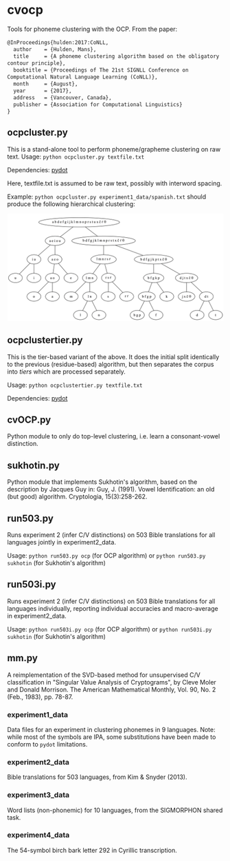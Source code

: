 # cvocp

Tools for phoneme clustering with the OCP. From the paper:
```
@InProceedings{hulden:2017:CoNLL,
  author    = {Hulden, Mans},
  title     = {A phoneme clustering algorithm based on the obligatory contour principle},
  booktitle = {Proceedings of The 21st SIGNLL Conference on Computational Natural Language Learning (CoNLL)},
  month     = {August},
  year      = {2017},
  address   = {Vancouver, Canada},
  publisher = {Association for Computational Linguistics}
}
```

## ocpcluster.py

This is a stand-alone tool to perform phoneme/grapheme clustering on raw text.
Usage: `python ocpcluster.py textfile.txt`

Dependencies: [pydot](https://pypi.python.org/pypi/pydot/1.2.2)

Here, textfile.txt is assumed to be raw text, possibly with interword spacing.

Example: `python ocpcluster.py experiment1_data/spanish.txt` should produce the following hierarchical clustering:

![alt text](https://github.com/cvocp/cvocp/blob/master/spanish.cluster.png "Spanish clustering example")

## ocpclustertier.py

This is the tier-based variant of the above. It does the initial split identically to the previous (residue-based) algorithm, but then separates the corpus into *tiers* which are processed separately.

Usage: `python ocpclustertier.py textfile.txt`

Dependencies: [pydot](https://pypi.python.org/pypi/pydot/1.2.2)

## cvOCP.py

Python module to only do top-level clustering, i.e. learn a consonant-vowel distinction.

## sukhotin.py

Python module that implements Sukhotin's algorithm, based on the description by Jacques Guy in: Guy, J. (1991). Vowel Identification: an old (but good) algorithm. Cryptologia, 15(3):258-262.

## run503.py

Runs experiment 2 (infer C/V distinctions) on 503 Bible translations for all languages jointly in experiment2_data.

Usage: `python run503.py ocp` (for OCP algorithm) or `python run503.py sukhotin` (for Sukhotin's algorithm)

## run503i.py

Runs experiment 2 (infer C/V distinctions) on 503 Bible translations for all languages individually, reporting individual accuracies and macro-average in experiment2_data.

Usage: `python run503i.py ocp` (for OCP algorithm) or `python run503i.py sukhotin` (for Sukhotin's algorithm)

## mm.py

A reimplementation of the SVD-based method for unsupervised C/V classification in "Singular Value Analysis of Cryptograms", by Cleve Moler and Donald Morrison. The American Mathematical Monthly, Vol. 90, No. 2 (Feb., 1983), pp. 78-87.

### experiment1_data

Data files for an experiment in clustering phonemes in 9 languages. Note: while most of the symbols are IPA, some substitutions have been made to conform to `pydot` limitations.

### experiment2_data

Bible translations for 503 languages, from Kim & Snyder (2013).

### experiment3_data

Word lists (non-phonemic) for 10 languages, from the SIGMORPHON shared task.

### experiment4_data

The 54-symbol birch bark letter 292 in Cyrillic transcription.

